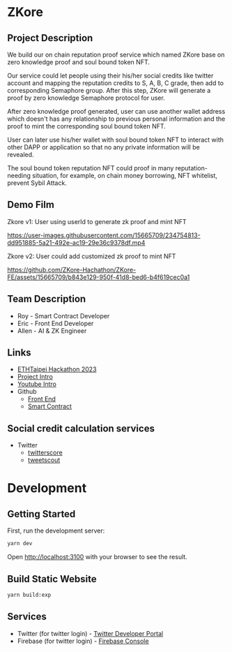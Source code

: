 # ZKore
## Project Description

We build our on chain reputation proof service which named ZKore base on zero knowledge proof and soul bound token NFT.

Our service could let people using their his/her social credits like twitter account and mapping the reputation credits to  S, A, B, C grade, then add to corresponding Semaphore group. After this step, ZKore will generate a proof by zero knowledge Semaphore protocol for user.

After zero knowledge proof generated, user can use another wallet address which doesn't has any relationship to previous personal information and the proof to mint the corresponding soul bound token NFT.

User can later use his/her wallet with soul bound token NFT to interact with other DAPP or application so that no any private information will be revealed.

The soul bound token reputation NFT could proof in many reputation-needing situation, for example, on chain money borrowing, NFT whitelist, prevent Sybil Attack.

## Demo Film

Zkore v1: User using userId to generate zk proof and mint NFT

https://user-images.githubusercontent.com/15665709/234754813-dd951885-5a21-492e-ac19-29e36c9378df.mp4


Zkore v2: User could add customized zk proof to mint NFT

https://github.com/ZKore-Hachathon/ZKore-FE/assets/15665709/b843e129-950f-41d8-bed6-b4f619cec0a1


## Team Description

- Roy - Smart Contract Developer
- Eric - Front End Developer
- Allen - AI & ZK Engineer

## Links
- [ETHTaipei Hackathon 2023](https://taikai.network/ethtaipei/hackathons/hackathon/overview)
- [Project Intro](https://taikai.network/ethtaipei/hackathons/hackathon/projects/clgrngou2137457001xfdtl5apz2/idea)
- [Youtube Intro](https://www.youtube.com/watch?v=3hnuIYo0luo)
- Github
  - [Front End](https://github.com/ETHTaipei-Hachathon/ZKore-FE)
  - [Smart Contract](https://github.com/ETHTaipei-Hachathon/ZKore)


## Social credit calculation services

- Twitter
  - [twitterscore](https://twitterscore.io/)
  - [tweetscout](https://tweetscout.io/)

# Development 

## Getting Started

First, run the development server:

```bash
yarn dev
```

Open [http://localhost:3100](http://localhost:3100) with your browser to see the result.

## Build Static Website

```bash
yarn build:exp
```

## Services

- Twitter (for twitter login) - [Twitter Developer Portal](https://developer.twitter.com/en/portal/projects/1649622597318119426/apps/26974710/settings)
- Firebase (for twitter login) - [Firebase Console](https://console.firebase.google.com/project/rep-zkore/overview)
